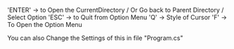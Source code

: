 'ENTER'   -> to Open the CurrentDirectory / Or Go back to Parent Directory / Select Option
'ESC'     -> to Quit from Option Menu
'Q'       -> Style of Cursor
'F'       -> To Open the Option Menu
























You can also Change the Settings of this in file "Program.cs"